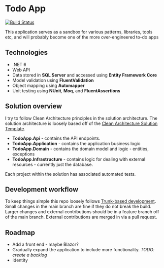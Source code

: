 # Todo App
[![Build Status](https://dev.azure.com/jamescoxhead/Todo%20App/_apis/build/status%2FCI%20Build?branchName=main)](https://dev.azure.com/jamescoxhead/Todo%20App/_build/latest?definitionId=8&branchName=main)

This application serves as a sandbox for various patterns, libraries, tools etc, and will probably become one of the more over-engineered to-do apps

## Technologies
* .NET 6
* Web API
* Data stored in **SQL Server** and accessed using **Entity Framework Core**
* Model validation using **FluentValidation**
* Object mapping using **Automapper**
* Unit testing using **NUnit**, **Moq**, and **FluentAssertions**

## Solution overview
I try to follow Clean Architecture principles in the solution architecture. The solution architecture is loosely based off of the [Clean Architecture Solution Template](https://github.com/jasontaylordev/CleanArchitecture).

* **TodoApp.Api** - contains the API endpoints.
* **TodoApp.Application** - contains the application business logic
* **TodoApp.Domain** - contains the domain model and logic - entities, exceptions
* **TodoApp.Infrastructure** - contains logic for dealing with external resources - currently just the database.

Each project within the solution has associated automated tests.

## Development workflow
To keep things simple this repo loosely follows [Trunk-based development](https://trunkbaseddevelopment.com/). Small changes in the main branch are fine if they do not break the build. Larger changes and external contributions should be in a feature branch off of the main branch. External contributions are merged in via a pull request.

## Roadmap
* Add a front end - maybe Blazor?
* Gradually expand the application to include more functionality. *TODO: create a backlog*
* Identity
